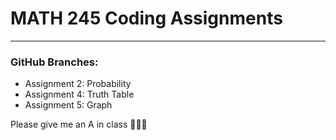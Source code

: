 # MATH 245 Coding Assignments
___
### GitHub Branches:
- Assignment 2: Probability
- Assignment 4: Truth Table
- Assignment 5: Graph

Please give me an A in class 🙏🙏🙏